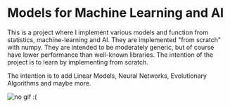 # Models for Machine Learning and AI

This is a project where I implement various models and function from statistics, machine-learning and AI. They are implemented "from scratch" with numpy. They are intended to be moderately generic, but of course have lower performance than well-known libraries. The intention of the project is to learn by implementing from scratch.

The intention is to add Linear Models, Neural Networks, Evolutionary Algorithms and maybe more.

![no gif :(](https://media.giphy.com/media/maNB0qAiRVAty/giphy.gif)
